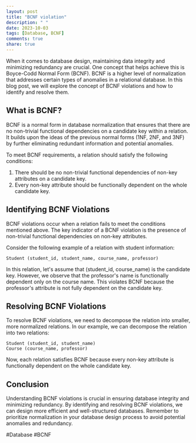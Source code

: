 ```yaml
---
layout: post
title: "BCNF violation"
description: " "
date: 2023-10-03
tags: [Database, BCNF]
comments: true
share: true
---
```


When it comes to database design, maintaining data integrity and minimizing redundancy are crucial. One concept that helps achieve this is Boyce-Codd Normal Form (BCNF). BCNF is a higher level of normalization that addresses certain types of anomalies in a relational database. In this blog post, we will explore the concept of BCNF violations and how to identify and resolve them.

## What is BCNF?

BCNF is a normal form in database normalization that ensures that there are no non-trivial functional dependencies on a candidate key within a relation. It builds upon the ideas of the previous normal forms (1NF, 2NF, and 3NF) by further eliminating redundant information and potential anomalies.

To meet BCNF requirements, a relation should satisfy the following conditions:
1. There should be no non-trivial functional dependencies of non-key attributes on a candidate key.
2. Every non-key attribute should be functionally dependent on the whole candidate key.

## Identifying BCNF Violations

BCNF violations occur when a relation fails to meet the conditions mentioned above. The key indicator of a BCNF violation is the presence of non-trivial functional dependencies on non-key attributes.

Consider the following example of a relation with student information:
```
Student (student_id, student_name, course_name, professor)
```

In this relation, let's assume that (student_id, course_name) is the candidate key. However, we observe that the professor's name is functionally dependent only on the course name. This violates BCNF because the professor's attribute is not fully dependent on the candidate key.

## Resolving BCNF Violations

To resolve BCNF violations, we need to decompose the relation into smaller, more normalized relations. In our example, we can decompose the relation into two relations:
```
Student (student_id, student_name)
Course (course_name, professor)
```
Now, each relation satisfies BCNF because every non-key attribute is functionally dependent on the whole candidate key.

## Conclusion

Understanding BCNF violations is crucial in ensuring database integrity and minimizing redundancy. By identifying and resolving BCNF violations, we can design more efficient and well-structured databases. Remember to prioritize normalization in your database design process to avoid potential anomalies and redundancy.

#Database #BCNF